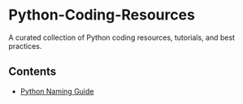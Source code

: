 # Python-Coding-Resources

A curated collection of Python coding resources, tutorials, and best practices.


## Contents

- [Python Naming Guide](https://github.com/jingwora/Python-Coding-Resources/blob/main/contents/Python%20Naming%20Guide.md)
